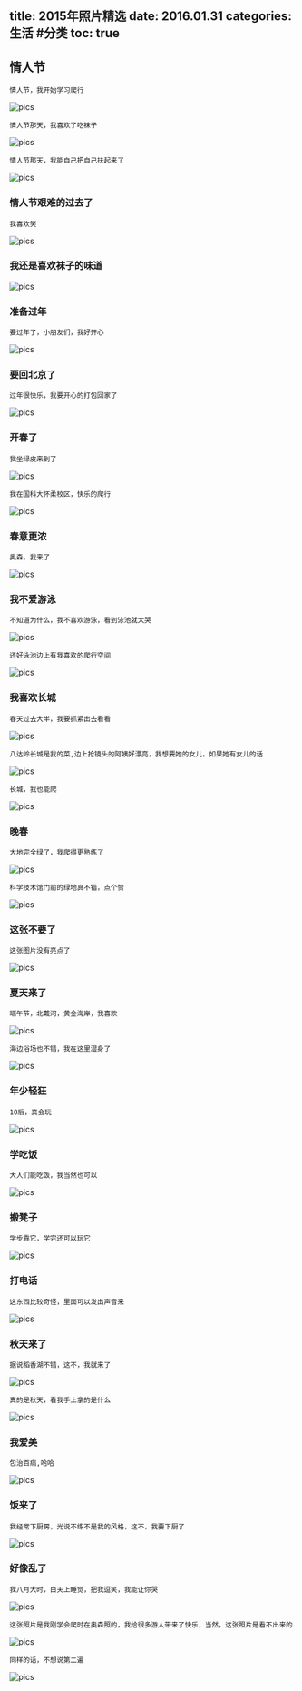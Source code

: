 title: 2015年照片精选
date: 2016.01.31
categories: 生活 #分类
toc: true
---

## 情人节
```
情人节，我开始学习爬行
```
![pics](imgs/2015life/201502.jpg)
``` 
情人节那天，我喜欢了吃袜子
```
![pics](imgs/2015life/20150214chiwazi.jpg)
```
情人节那天，我能自己把自己扶起来了
```
![pics](imgs/2015life/20150214xiaochuang.jpg)
### 情人节艰难的过去了
```
我喜欢笑
```
![pics](imgs/2015life/20150215weixiao.jpg)
### 我还是喜欢袜子的味道
![pics](imgs/2015life/20150216chiwazi.jpg)
### 准备过年
```
要过年了，小朋友们，我好开心
```
![pics](imgs/2015life/20150218chuxi.jpg)
### 要回北京了
```
过年很快乐，我要开心的打包回家了
```
![pics](imgs/2015life/20150228dabaohuijing.jpg)
### 开春了
```
我坐绿皮来到了
```
![pics](imgs/2015life/201503.jpg)
```
我在国科大怀柔校区，快乐的爬行
```
![pics](imgs/2015life/20150314guokedahuairou.jpg)
### 春意更浓
```
奥森，我来了
```
![pics](imgs/2015life/20150321aosen.jpg)
### 我不爱游泳
```
不知道为什么，我不喜欢游泳，看到泳池就大哭
```
![pics](imgs/2015life/20150329youyongshibai.jpg)
```
还好泳池边上有我喜欢的爬行空间
```
![pics](imgs/2015life/20150329youyongweigan.jpg)
### 我喜欢长城
```
春天过去大半，我要抓紧出去看看
```
![pics](imgs/2015life/201504.jpg)
```
八达岭长城是我的菜,边上抢镜头的阿姨好漂亮，我想要她的女儿，如果她有女儿的话
```
![pics](imgs/2015life/20150411greatwall.jpg)
```
长城，我也能爬
```
![pics](imgs/2015life/20150411pagreatwall.jpg)
### 晚春
```
大地完全绿了，我爬得更熟练了
```
![pics](imgs/2015life/2015042.jpg)
```
科学技术馆门前的绿地真不错，点个赞
```
![pics](imgs/2015life/20150426niaochaozihai.jpg)
### 这张不要了
```
这张图片没有亮点了
```
![pics](imgs/2015life/201506.jpg)
### 夏天来了
```
端午节，北戴河，黄金海岸，我喜欢
```
![pics](imgs/2015life/20150621beidaihe.jpg)
```
海边浴场也不错，我在这里湿身了
```
![pics](imgs/2015life/20150622beidaihe.jpg)
### 年少轻狂
```
10后，真会玩
```
![pics](imgs/2015life/20150703zihai.jpg)
### 学吃饭
```
大人们能吃饭，我当然也可以
```
![pics](imgs/2015life/20150704xuechifan.jpg)
### 搬凳子
```
学步靠它，学完还可以玩它
```
![pics](imgs/2015life/20150729xuebandengzi.jpg)

### 打电话
```
这东西比较奇怪，里面可以发出声音来
```
![pics](imgs/2015life/20150923xuedadianhua.jpg)
### 秋天来了
```
据说稻香湖不错，这不，我就来了
```
![pics](imgs/2015life/20151101daoxianghu1.jpg)
```
真的是秋天，看我手上拿的是什么
```
![pics](imgs/2015life/20151101daoxianghu2.jpg)
### 我爱美
```
包治百病,哈哈
```
![pics](imgs/2015life/201511aibao.jpg)
### 饭来了
```
我经常下厨房，光说不练不是我的风格，这不，我要下厨了
```
![pics](imgs/2015life/20151213xuezuofan.jpg)

### 好像乱了
```
我八月大时，白天上睡觉，把我逗笑，我能让你哭
```
![pics](imgs/2015life/201514bayue.JPG)
``` 
这张照片是我刚学会爬时在奥森照的，我给很多游人带来了快乐，当然，这张照片是看不出来的
```
![pics](imgs/2015life/aosen.jpg)
```
同样的话，不想说第二遍
```
![pics](imgs/2015life/aosen2.JPG)
